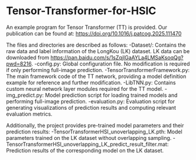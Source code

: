 # Tensor-Transformer-for-HSIC

An example program for Tensor Transformer (TT) is provided. Our publication can be found at: https://doi.org/10.1016/j.patcog.2025.111470

The files and directories are described as follows:
-Dataset/: Contains the raw data and label information of the LongKou (LK) dataset.  LK data can be downloaded from https://pan.baidu.com/s/1sZqjIGaAYLa4LMSaKsoqQg?pwd=8216.
-config.py: Global configuration file. No modification is required if only performing full-image prediction.
-TensorTransformerFramework.py: The main framework code of the TT network, providing a model definition example for reference and further modification.
-LibTNN.py: Contains custom neural network layer modules required for the TT model.
-img_predict.py: Model prediction script for loading trained models and performing full-image prediction.
-evaluation.py: Evaluation script for generating visualizations of prediction results and computing relevant evaluation metrics.

Additionally, the project provides pre-trained model parameters and their prediction results:
-TensorTransformerHSI_unoverlapping_LK.pth: Model parameters trained on the LK dataset without overlapping sampling.
-TensorTransformerHSI_unoverlapping_LK_predict_result_filter.mat: Prediction results of the corresponding model on the LK dataset.